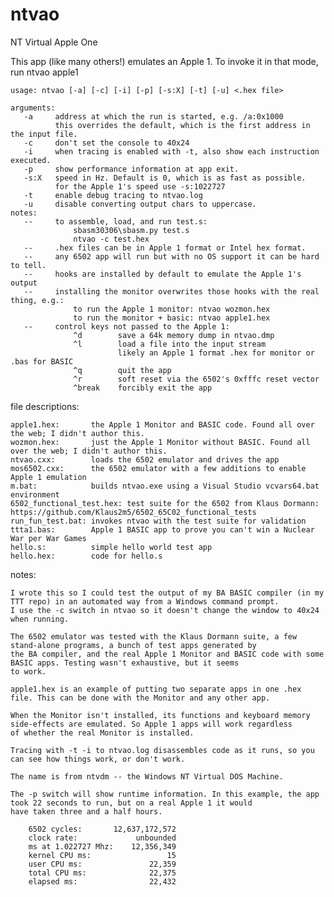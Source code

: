 # ntvao
NT Virtual Apple One

This app (like many others!) emulates an Apple 1. To invoke it in that mode, run ntvao apple1

    usage: ntvao [-a] [-c] [-i] [-p] [-s:X] [-t] [-u] <.hex file>

    arguments:
       -a     address at which the run is started, e.g. /a:0x1000
              this overrides the default, which is the first address in the input file.
       -c     don't set the console to 40x24
       -i     when tracing is enabled with -t, also show each instruction executed.
       -p     show performance information at app exit.
       -s:X   speed in Hz. Default is 0, which is as fast as possible.
              for the Apple 1's speed use -s:1022727
       -t     enable debug tracing to ntvao.log
       -u     disable converting output chars to uppercase.
    notes:
       --     to assemble, load, and run test.s:
                  sbasm30306\sbasm.py test.s
                  ntvao -c test.hex
       --     .hex files can be in Apple 1 format or Intel hex format.
       --     any 6502 app will run but with no OS support it can be hard to tell.
       --     hooks are installed by default to emulate the Apple 1's output
       --     installing the monitor overwrites those hooks with the real thing, e.g.:
                  to run the Apple 1 monitor: ntvao wozmon.hex
                  to run the monitor + basic: ntvao apple1.hex
       --     control keys not passed to the Apple 1:
                  ^d        save a 64k memory dump in ntvao.dmp
                  ^l        load a file into the input stream
                            likely an Apple 1 format .hex for monitor or .bas for BASIC
                  ^q        quit the app
                  ^r        soft reset via the 6502's 0xfffc reset vector
                  ^break    forcibly exit the app
  
file descriptions:

    apple1.hex:       the Apple 1 Monitor and BASIC code. Found all over the web; I didn't author this.
    wozmon.hex:       just the Apple 1 Monitor without BASIC. Found all over the web; I didn't author this.
    ntvao.cxx:        loads the 6502 emulator and drives the app
    mos6502.cxx:      the 6502 emulator with a few additions to enable Apple 1 emulation
    m.bat:            builds ntvao.exe using a Visual Studio vcvars64.bat environment
    6502_functional_test.hex: test suite for the 6502 from Klaus Dormann: https://github.com/Klaus2m5/6502_65C02_functional_tests
    run_fun_test.bat: invokes ntvao with the test suite for validation
    ttta1.bas:        Apple 1 BASIC app to prove you can't win a Nuclear War per War Games
    hello.s:          simple hello world test app
    hello.hex:        code for hello.s

notes:
    
    I wrote this so I could test the output of my BA BASIC compiler (in my TTT repo) in an automated way from a Windows command prompt.
    I use the -c switch in ntvao so it doesn't change the window to 40x24 when running.
    
    The 6502 emulator was tested with the Klaus Dormann suite, a few stand-alone programs, a bunch of test apps generated by
    the BA compiler, and the real Apple 1 Monitor and BASIC code with some BASIC apps. Testing wasn't exhaustive, but it seems
    to work.
    
    apple1.hex is an example of putting two separate apps in one .hex file. This can be done with the Monitor and any other app.
    
    When the Monitor isn't installed, its functions and keyboard memory side-effects are emulated. So Apple 1 apps will work regardless
    of whether the real Monitor is installed.
    
    Tracing with -t -i to ntvao.log disassembles code as it runs, so you can see how things work, or don't work.
    
    The name is from ntvdm -- the Windows NT Virtual DOS Machine.
    
    The -p switch will show runtime information. In this example, the app took 22 seconds to run, but on a real Apple 1 it would
    have taken three and a half hours.
    
        6502 cycles:       12,637,172,572
        clock rate:             unbounded
        ms at 1.022727 Mhz:    12,356,349
        kernel CPU ms:                 15
        user CPU ms:               22,359
        total CPU ms:              22,375
        elapsed ms:                22,432
    
    
    
    
